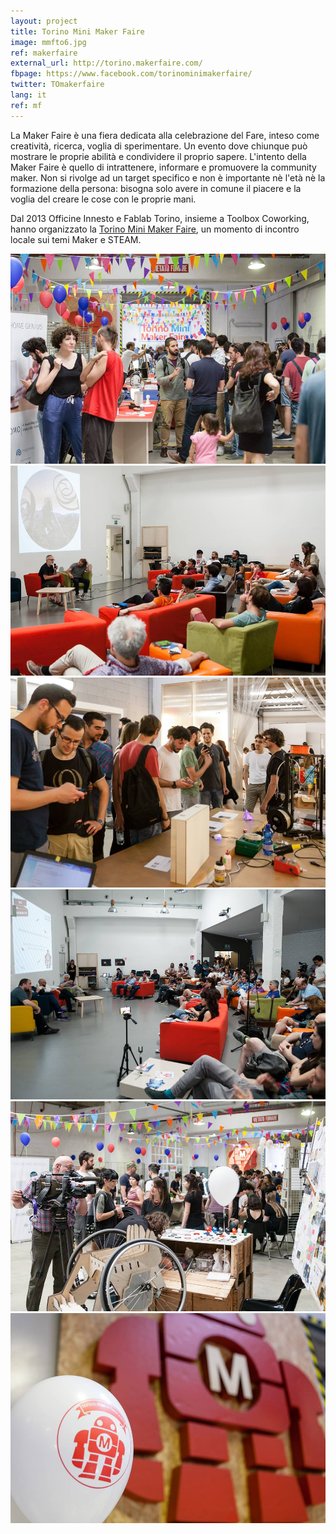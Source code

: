 ```yaml
---
layout: project
title: Torino Mini Maker Faire
image: mmfto6.jpg
ref: makerfaire
external_url: http://torino.makerfaire.com/
fbpage: https://www.facebook.com/torinominimakerfaire/
twitter: TOmakerfaire
lang: it
ref: mf
---
```

La Maker Faire è una fiera dedicata alla celebrazione del Fare, inteso come creatività, ricerca, voglia di sperimentare. Un evento dove chiunque può mostrare le proprie abilità e condividere il proprio sapere. L'intento della Maker Faire è quello di intrattenere, informare e promuovere la community maker. Non si rivolge ad un target specifico e non è importante nè l'età nè la formazione della persona: bisogna solo avere in comune il piacere e la voglia del creare le cose con le proprie mani.

Dal 2013 Officine Innesto e Fablab Torino, insieme a Toolbox Coworking, hanno organizzato la [Torino Mini Maker Faire](http://torino.makerfaire.com/contact/), un momento di incontro locale sui temi Maker e STEAM. 

<div class="photo-carousel">
    <img src="/images/projects/mmfto1.jpg">
    <img src="/images/projects/mmfto2.jpg">
    <img src="/images/projects/mmfto3.jpg">
    <img src="/images/projects/mmfto4.jpg">
    <img src="/images/projects/mmfto5.jpg">
    <img src="/images/projects/mmfto6.jpg">
</div>
